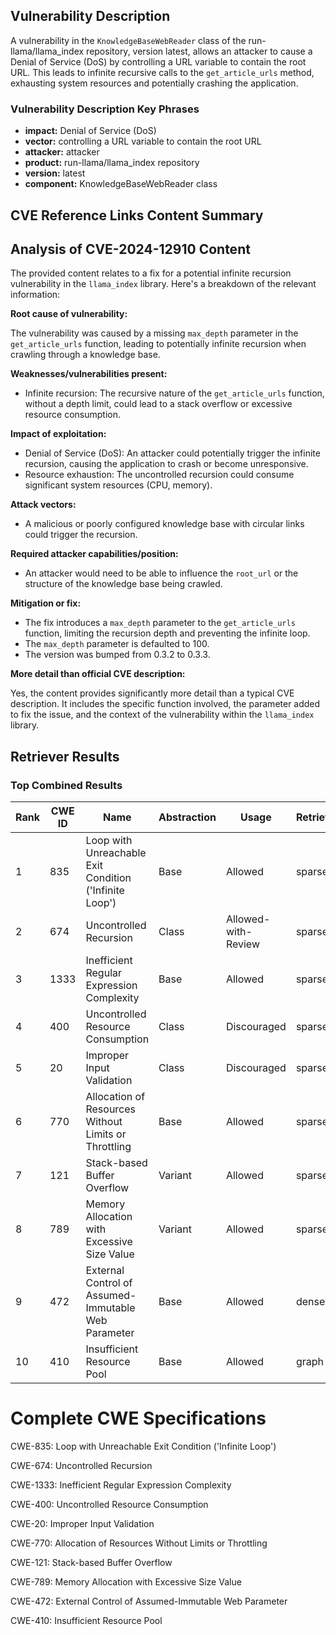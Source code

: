 ## Vulnerability Description
A vulnerability in the `KnowledgeBaseWebReader` class of the run-llama/llama_index repository, version latest, allows an attacker to cause a Denial of Service (DoS) by controlling a URL variable to contain the root URL. This leads to infinite recursive calls to the `get_article_urls` method, exhausting system resources and potentially crashing the application.

### Vulnerability Description Key Phrases
- **impact:** Denial of Service (DoS)
- **vector:** controlling a URL variable to contain the root URL
- **attacker:** attacker
- **product:** run-llama/llama_index repository
- **version:** latest
- **component:** KnowledgeBaseWebReader class

## CVE Reference Links Content Summary
## Analysis of CVE-2024-12910 Content

The provided content relates to a fix for a potential infinite recursion vulnerability in the `llama_index` library. Here's a breakdown of the relevant information:

**Root cause of vulnerability:**

The vulnerability was caused by a missing `max_depth` parameter in the `get_article_urls` function, leading to potentially infinite recursion when crawling through a knowledge base.

**Weaknesses/vulnerabilities present:**

*   Infinite recursion: The recursive nature of the `get_article_urls` function, without a depth limit, could lead to a stack overflow or excessive resource consumption.

**Impact of exploitation:**

*   Denial of Service (DoS): An attacker could potentially trigger the infinite recursion, causing the application to crash or become unresponsive.
*   Resource exhaustion: The uncontrolled recursion could consume significant system resources (CPU, memory).

**Attack vectors:**

*   A malicious or poorly configured knowledge base with circular links could trigger the recursion.

**Required attacker capabilities/position:**

*   An attacker would need to be able to influence the `root_url` or the structure of the knowledge base being crawled.

**Mitigation or fix:**

*   The fix introduces a `max_depth` parameter to the `get_article_urls` function, limiting the recursion depth and preventing the infinite loop.
*   The `max_depth` parameter is defaulted to 100.
*   The version was bumped from 0.3.2 to 0.3.3.

**More detail than official CVE description:**

Yes, the content provides significantly more detail than a typical CVE description. It includes the specific function involved, the parameter added to fix the issue, and the context of the vulnerability within the `llama_index` library.

## Retriever Results

### Top Combined Results

| Rank | CWE ID | Name | Abstraction | Usage  | Retrievers | Individual Scores |
|------|--------|------|-------------|-------|------------|-------------------|
| 1 | 835 | Loop with Unreachable Exit Condition ('Infinite Loop') | Base | Allowed | sparse | 0.109 |
| 2 | 674 | Uncontrolled Recursion | Class | Allowed-with-Review | sparse | 0.103 |
| 3 | 1333 | Inefficient Regular Expression Complexity | Base | Allowed | sparse | 0.100 |
| 4 | 400 | Uncontrolled Resource Consumption | Class | Discouraged | sparse | 0.098 |
| 5 | 20 | Improper Input Validation | Class | Discouraged | sparse | 0.098 |
| 6 | 770 | Allocation of Resources Without Limits or Throttling | Base | Allowed | sparse | 0.098 |
| 7 | 121 | Stack-based Buffer Overflow | Variant | Allowed | sparse | 0.097 |
| 8 | 789 | Memory Allocation with Excessive Size Value | Variant | Allowed | sparse | 0.097 |
| 9 | 472 | External Control of Assumed-Immutable Web Parameter | Base | Allowed | dense | 0.502 |
| 10 | 410 | Insufficient Resource Pool | Base | Allowed | graph | 0.002 |



# Complete CWE Specifications

CWE-835: Loop with Unreachable Exit Condition ('Infinite Loop')

CWE-674: Uncontrolled Recursion

CWE-1333: Inefficient Regular Expression Complexity

CWE-400: Uncontrolled Resource Consumption

CWE-20: Improper Input Validation

CWE-770: Allocation of Resources Without Limits or Throttling

CWE-121: Stack-based Buffer Overflow

CWE-789: Memory Allocation with Excessive Size Value

CWE-472: External Control of Assumed-Immutable Web Parameter

CWE-410: Insufficient Resource Pool